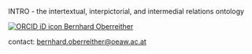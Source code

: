 INTRO - the intertextual, interpictorial, and intermedial relations ontology

<a href="https://orcid.org/0000-0001-8609-2433"><img src="https://orcid.org/sites/default/files/images/orcid_16x16.png" alt="ORCID iD icon"> Bernhard Oberreither</a>

contact: bernhard.oberreither@oeaw.ac.at

